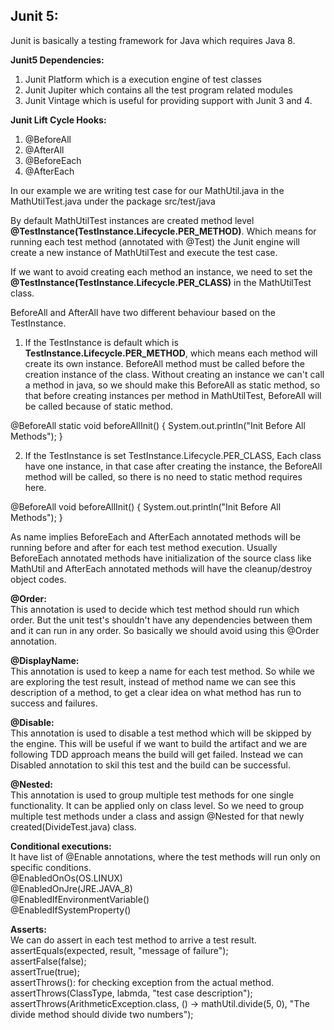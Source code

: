 ## Junit 5:

Junit is basically a testing framework for Java which requires Java 8.

**Junit5 Dependencies:**
1) Junit Platform which is a execution engine of test classes
2) Junit Jupiter which contains all the test program related modules
3) Junit Vintage which is useful for providing support with Junit 3 and 4.

**Junit Lift Cycle Hooks:**  
1) @BeforeAll
2) @AfterAll
3) @BeforeEach
4) @AfterEach

In our example we are writing test case for our MathUtil.java in the 
MathUtilTest.java under the package src/test/java

By default MathUtilTest instances are created method level **@TestInstance(TestInstance.Lifecycle.PER_METHOD)**. 
Which means for running each test method (annotated with @Test) the Junit engine 
will create a new instance of MathUtilTest and execute the test case.

If we want to avoid creating each method an instance, we need to set
the **@TestInstance(TestInstance.Lifecycle.PER_CLASS)** in the MathUtilTest class.

BeforeAll and AfterAll have two different behaviour based on the TestInstance.
1) If the TestInstance is default which is **TestInstance.Lifecycle.PER_METHOD**, which means
each method will create its own instance. BeforeAll method must be called before the 
creation instance of the class. Without creating an instance we can't call a method 
in java, so we should make this BeforeAll as static method, so that before 
creating instances per method in MathUtilTest, BeforeAll will be called because of static method.

@BeforeAll
static void beforeAllInit() {
    System.out.println("Init Before All Methods");
} 

2) If the TestInstance is set TestInstance.Lifecycle.PER_CLASS, 
Each class have one instance, in that case after creating the instance, the BeforeAll
method will be called, so there is no need to static method requires here.

@BeforeAll
void beforeAllInit() {
    System.out.println("Init Before All Methods");
} 

As name implies BeforeEach and AfterEach annotated methods will be running before 
and after for each test method execution. Usually BeforeEach annotated methods have
initialization of the source class like MathUtil and AfterEach annotated methods 
will have the cleanup/destroy object codes.

**@Order:**  
This annotation is used to decide which test method should run which order. But the 
unit test's shouldn't have any dependencies between them and it can run in any order. 
So basically we should avoid using this @Order annotation.

**@DisplayName:**  
This annotation is used to keep a name for each test method. So while we are exploring 
the test result, instead of method name we can see this description of a method, to get 
a clear idea on what method has run to success and failures. 

**@Disable:**  
This annotation is used to disable a test method which will be skipped by the engine.
This will be useful if we want to build the artifact and we are following TDD approach means
the build will get failed. Instead we can Disabled annotation to skil this test and the build
can be successful.

**@Nested:**  
This annotation is used to group multiple test methods for one single functionality. 
It can be applied only on class level. So we need to group multiple test methods under 
a class and assign @Nested for that newly created(DivideTest.java) class. 

**Conditional executions:**  
It have list of @Enable annotations, where the test methods will run only on specific
conditions.  
@EnabledOnOs(OS.LINUX)  
@EnabledOnJre(JRE.JAVA_8)  
@EnabledIfEnvironmentVariable()  
@EnabledIfSystemProperty()  

**Asserts:**  
We can do assert in each test method to arrive a test result.
assertEquals(expected, result, "message of failure");  
assertFalse(false);  
assertTrue(true);  
assertThrows(): for checking exception from the actual method.  
assertThrows(ClassType, labmda, "test case description");  
assertThrows(ArithmeticException.class, () -> mathUtil.divide(5, 0), "The divide method should divide two numbers");  

